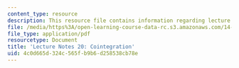 ```yaml
---
content_type: resource
description: This resource file contains information regarding lecture 20.
file: /media/https%3A/open-learning-course-data-rc.s3.amazonaws.com/14-384-time-series-analysis-fall-2013/4c0d665d324c565fb9b6d258538cb78e_MIT14_384F13_lec20.pdf
file_type: application/pdf
resourcetype: Document
title: 'Lecture Notes 20: Cointegration'
uid: 4c0d665d-324c-565f-b9b6-d258538cb78e
---
```

